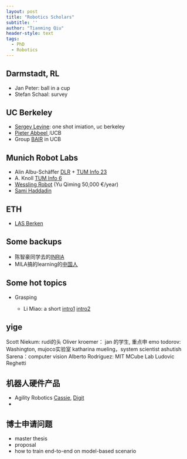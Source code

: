 ```yaml
---
layout: post
title: "Robotics Scholars"
subtitle: ''
author: "Tianming Qiu"
header-style: text
tags:
  - PhD
  - Robotics
---
```


## Darmstadt, RL
- Jan Peter: ball in a cup
- Stefan Schaal: survey

## UC Berkeley
- [Sergey Levine](https://people.eecs.berkeley.edu/~svlevine/): one shot imiation, uc berkeley  
- [Pieter Abbeel ](https://people.eecs.berkeley.edu/~pabbeel/):UCB
- Group [BAIR](http://bair.berkeley.edu/) in UCB

## Munich Robot Labs
- Alin Albu-Schäffer [DLR](https://www.dlr.de/rm/desktopdefault.aspx/tabid-8017/) + [TUM Info 23](https://www.in.tum.de/i23/research/)
- A. Knoll [TUM Info 6](http://www6.in.tum.de/en/home/)
- [Wessling Robot](http://www.wessling-robotics.de/#) (Yu Qiming 50,000 €/year)
- [Sami Haddadin](http://www.msrm.tum.de/en/rsi/team/professor/)

## ETH
- [LAS Berken](https://berkenkamp.me/)

## Some backups

- 陈智豪同学去的[INRIA](https://team.inria.fr/larsen/team-members/)
- MILA搞的learning的[中国人](https://jian-tang.com/)

## Some hot topics
- Grasping

  - Li Miao: a short [intro1](http://www.zhiding.cn/techwalker/documents/J9UpWRDfVYHE5TNfGX_awwNyEoKsL8yMHC_bb3RCEuig) [intro2](https://www.leiphone.com/news/201701/X5M62i6lzCcuQnV1.html)

## yige
Scott Niekum: rudi的头 Oliver kroemer： jan 的学生, 重点申 emo todorov: Washington, mujoco实验室 katharina mueling，system scientist ashutish Sarena：computer vision Alberto Rodriguez: MIT MCube Lab Ludovic Reghetti 


## 机器人硬件产品
- Agility Robotics [Cassie](http://www.agilityrobotics.com/robots#cassie), [Digit](http://www.agilityrobotics.com/meet-digit)
- 

## 博士申请问题
- master thesis
- proposal
- how to train end-to-end on model-based scenario